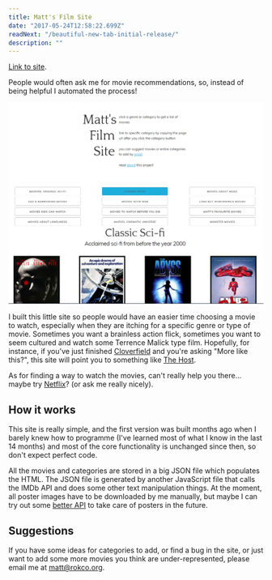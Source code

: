 ```yaml
---
title: Matt's Film Site
date: "2017-05-24T12:58:22.699Z"
readNext: "/beautiful-new-tab-initial-release/"
description: ""
---
```

[Link to site](http://rokco.org/movies).

 People would often ask me for movie recommendations, so, instead of being helpful I automated the process!
 
 ![screenshot of Matt's Film Site](filmsite.png "Matt's Film Site")
 
 I built this little site so people would have an easier time choosing a movie to watch, especially when they are itching for a specific genre or type of movie. Sometimes you want a brainless action flick, sometimes you want to seem cultured and watch some Terrence Malick type film. Hopefully, for instance, if you've just finished [Cloverfield](http://www.imdb.com/title/tt1060277/) and you're asking "More like this?", this site will point you to something like [The Host](http://www.imdb.com/title/tt0468492/).
 
 As for finding a way to watch the movies, can't really help you there... maybe try [Netflix](https://netflix.com)? (or ask me really nicely).
 
 ## How it works
 
 This site is really simple, and the first version was built months ago when I barely knew how to programme (I've learned most of what I know in the last 14 months) and most of the core functionality is unchanged since then, so don't expect perfect code.
 
 All the movies and categories are stored in a big JSON file which populates the HTML. The JSON file is generated by another JavaScript file that calls the IMDb API and does some other text manipulation things. At the moment, all poster images have to be downloaded by me manually, but maybe I can try out some [better API](https://www.omdbapi.com/) to take care of posters in the future.
 
 ## Suggestions
 
 If you have some ideas for categories to add, or find a bug in the site, or just want to add some more movies you think are under-represented, please email me at matt@rokco.org.
